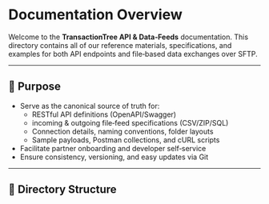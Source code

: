 # Documentation Overview

Welcome to the **TransactionTree API & Data‑Feeds** documentation. This directory contains all of our reference materials, specifications, and examples for both API endpoints and file‑based data exchanges over SFTP.

---

## 📖 Purpose

- Serve as the canonical source of truth for:
  - RESTful API definitions (OpenAPI/Swagger)
  - incoming & outgoing file‑feed specifications (CSV/ZIP/SQL)
  - Connection details, naming conventions, folder layouts
  - Sample payloads, Postman collections, and cURL scripts  
- Facilitate partner onboarding and developer self‑service  
- Ensure consistency, versioning, and easy updates via Git

---

## 📂 Directory Structure
